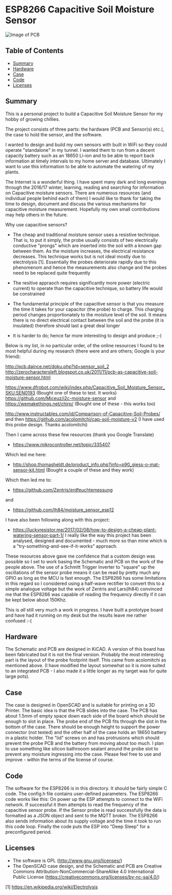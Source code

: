 # ESP8266 Capacitive Soil Moisture Sensor
![Image of PCB](https://github.com/theopensourcerer/esp8266-cap-soil-sensor/blob/master/pcb/cap-soil-sensor.png)
## Table of Contents
* [Summary](#summary)
* [Hardware](#hardware)
* [Case](#case)
* [Code](#code)
* [Licenses](#licenses)

## Summary
This is a personal project to build a Capacitive Soil Moisture Sensor for my hobby of growing chillies.

The project consists of three parts: the hardware (PCB and Sensor(s) etc.(, the case to hold the sensor, and the software.

I wanted to design and build my own sensors with built in WiFi so they could operate "standalone" in my tunnel. I wanted them to run from a decent capacity battery such as an 18650 Li-ion and to be able to report back information at timely intervals to my home server and database. Ultimately I want to use this information to be able to automate the watering of my plants.

The Internet is a wonderful thing. I have spent many dark and long evenings through the 2016/17 winter, learning, reading and searching for information on Capacitive moisture sensors. There are numerous resources (and individual people behind each of them) I would like to thank for taking the time to design, document and discuss the various mechanisms for capacitive moisture measurement. Hopefully my own small contributions may help others in the future.

Why use capacitive sensors? 

* The cheap and traditional moisture sensor uses a resistive technique. That is, to put it simply, the probe usually consists of two electrically conductive "prongs" which are inserted into the soil with a known gap between them. As the moisture increases, the electrical resistance decreases. This technique works but is not ideal mostly due to electrolysis [1]. Essentially the probes deteriorate rapidly due to this phenomenom and hence the measurements also change and the probes need to be replaced quite frequently

* The resitive appraoch requires significantly more power (electric current) to operate than the capacitive technique, so battery life would be constrained

* The fundamental principle of the capacitive sensor is that you measure the time it takes for your capacitor (the probe) to charge. This charging period changes proportionately to the moisture level of the soil. It means there is no direct electrical contact between the soil and the probe (it is insulated) therefore should last a great deal longer

* It is harder to do; hence far more interesting to design and produce ;-)

Below is my list, in no particular order, of the online resources I found to be most helpful during my research (there were and are others; Google is your friend):

http://pcb.daince.net/doku.php?id=sensor_soil_2
http://zerocharactersleft.blogspot.co.uk/2011/11/pcb-as-capacitive-soil-moisture-sensor.html

https://www.dfrobot.com/wiki/index.php/Capacitive_Soil_Moisture_Sensor_SKU:SEN0193 (Bought one of these to test. It works)
https://github.com/Miceuz/i2c-moisture-sensor
and
https://wemakethings.net/chirp/ (Bought one of these - this works too)

http://www.instructables.com/id/Comparison-of-Capacitive-Soil-Probes/
and then
https://github.com/acolomitchi/cap-soil-moisture-v2 (I have used this probe design. Thanks acolomitchi)

Then I came across these few resources (thank you Google Translate)
* https://www.mikrocontroller.net/topic/335407

Which led me here:
* http://shop.thomasheldt.de/product_info.php?info=p90_giess-o-mat-sensor-kit.html (Bought a couple of these and they work)

Which then led me to:
* https://github.com/Zentris/erdfeuchtemessung

and
* https://github.com/lh84/moisture_sensor_esp12

I have also been following along with this project:
* https://luckyresistor.me/2017/02/08/how-to-design-a-cheap-plant-watering-sensor-part-1/
I really like the way this project has been analysed, designed and documented - much more so than mine which is a "try-something-and-see-if-it-works" approach.

These resources above gave me confidence that a custom design was possible so I set to work basing the Schematic and PCB on the work of the people above. The use of a Schmitt Trigger Inverter to "square" up the oscillations of the sensor probe means it can be read by pretty much any GPIO as long as the MCU is fast enough. The ESP8266 has some limitations in this regard so I considered using a half-wave rectifier to convert this to a simple analogue voltage but the work of Zentris and Lars(lh84) convinced me that the ESP8266 was capable of reading the frequency directly if it can be kept below about 150Khz.

This is _all_ still very much a work in progress. I have built a prototype board and have had it running on my desk but the results leave me rather confused :-(


## Hardware
The Schematic and PCB are designed in KiCAD. A version of this board has been fabricated but it is not the final version. Probably the most interesting part is the layout of the probe footprint itself. This came from acolomitchi as mentioned above. (I have modified the layout somewhat so it is more suited to an integrated PCB - I also made it a little longer as my target was for quite large pots).


## Case
The case is designed in OpenSCAD and is suitable for printing on a 3D Printer. The basic idea is that the PCB slides into the case. The PCB has about 1.5mm of empty space down each side of the board which should be enough to slot in place. The probe end of the PCB fits through the slot in the bottom of the case. There should be enough height to support the power connector (not tested) and the other half of the case holds an 18650 battery in a plastic holder. The "lid" screws on and has protrusions which should prevent the probe PCB and the battery from moving about too much. I plan to use something like silicon bathrooom sealant around the probe slot to prevent any moisture ingressing into the case. Please feel free to use and improve - within the terms of the license of course.


## Code
The software for the ESP8266 is in this directory. It should be fairly simple C code. The config.h file contains user-defined parameters. The ESP8266 code works like this: On power up the ESP attempts to connect to the WiFi network. If successful it then attempts to read the frequency of the capacitive sensor probe. If the Sensor probe is read successfully the data is formatted as a JSON object and sent to the MQTT broker. The ESP8266 also sends information about its supply voltage and the time it took to run this code loop. Finally the code puts the ESP into "Deep Sleep" for a preconfigured period.


## Licenses
* The software is GPL (http://www.gnu.org/licenses/) 
* The OpenSCAD case design, and the Schematic and PCB are Creative Commons Attribution-NonCommercial-ShareAlike 4.0 International Public License (https://creativecommons.org/licenses/by-nc-sa/4.0/)


[1] https://en.wikipedia.org/wiki/Electrolysis
